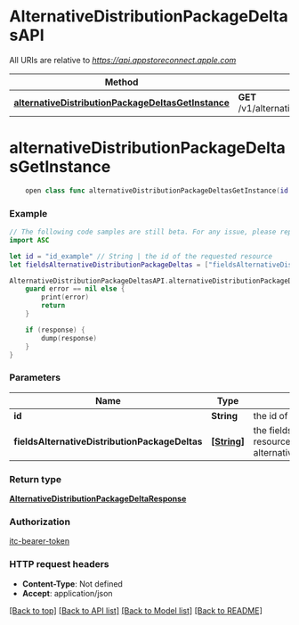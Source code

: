 # AlternativeDistributionPackageDeltasAPI

All URIs are relative to *https://api.appstoreconnect.apple.com*

Method | HTTP request | Description
------------- | ------------- | -------------
[**alternativeDistributionPackageDeltasGetInstance**](AlternativeDistributionPackageDeltasAPI.md#alternativedistributionpackagedeltasgetinstance) | **GET** /v1/alternativeDistributionPackageDeltas/{id} | 


# **alternativeDistributionPackageDeltasGetInstance**
```swift
    open class func alternativeDistributionPackageDeltasGetInstance(id: String, fieldsAlternativeDistributionPackageDeltas: [FieldsAlternativeDistributionPackageDeltas_alternativeDistributionPackageDeltasGetInstance]? = nil, completion: @escaping (_ data: AlternativeDistributionPackageDeltaResponse?, _ error: Error?) -> Void)
```



### Example
```swift
// The following code samples are still beta. For any issue, please report via http://github.com/OpenAPITools/openapi-generator/issues/new
import ASC

let id = "id_example" // String | the id of the requested resource
let fieldsAlternativeDistributionPackageDeltas = ["fieldsAlternativeDistributionPackageDeltas_example"] // [String] | the fields to include for returned resources of type alternativeDistributionPackageDeltas (optional)

AlternativeDistributionPackageDeltasAPI.alternativeDistributionPackageDeltasGetInstance(id: id, fieldsAlternativeDistributionPackageDeltas: fieldsAlternativeDistributionPackageDeltas) { (response, error) in
    guard error == nil else {
        print(error)
        return
    }

    if (response) {
        dump(response)
    }
}
```

### Parameters

Name | Type | Description  | Notes
------------- | ------------- | ------------- | -------------
 **id** | **String** | the id of the requested resource | 
 **fieldsAlternativeDistributionPackageDeltas** | [**[String]**](String.md) | the fields to include for returned resources of type alternativeDistributionPackageDeltas | [optional] 

### Return type

[**AlternativeDistributionPackageDeltaResponse**](AlternativeDistributionPackageDeltaResponse.md)

### Authorization

[itc-bearer-token](../README.md#itc-bearer-token)

### HTTP request headers

 - **Content-Type**: Not defined
 - **Accept**: application/json

[[Back to top]](#) [[Back to API list]](../README.md#documentation-for-api-endpoints) [[Back to Model list]](../README.md#documentation-for-models) [[Back to README]](../README.md)

